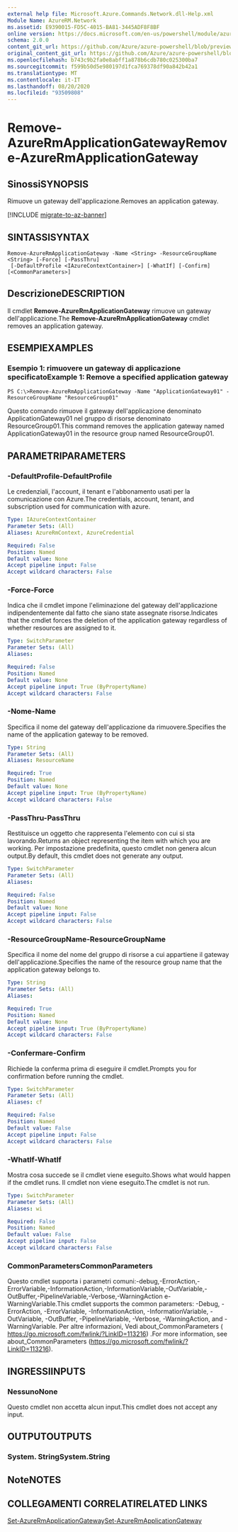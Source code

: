 ```yaml
---
external help file: Microsoft.Azure.Commands.Network.dll-Help.xml
Module Name: AzureRM.Network
ms.assetid: E9390015-FD5C-4015-BA81-3445ADF8F8BF
online version: https://docs.microsoft.com/en-us/powershell/module/azurerm.network/remove-azurermapplicationgateway
schema: 2.0.0
content_git_url: https://github.com/Azure/azure-powershell/blob/preview/src/ResourceManager/Network/Commands.Network/help/Remove-AzureRmApplicationGateway.md
original_content_git_url: https://github.com/Azure/azure-powershell/blob/preview/src/ResourceManager/Network/Commands.Network/help/Remove-AzureRmApplicationGateway.md
ms.openlocfilehash: b743c9b2fa0e8abff1a878b6cdb780c025300ba7
ms.sourcegitcommit: f599b50d5e980197d1fca769378df90a842b42a1
ms.translationtype: MT
ms.contentlocale: it-IT
ms.lasthandoff: 08/20/2020
ms.locfileid: "93509808"
---
```

# <span data-ttu-id="780cc-101">Remove-AzureRmApplicationGateway</span><span class="sxs-lookup"><span data-stu-id="780cc-101">Remove-AzureRmApplicationGateway</span></span>

## <span data-ttu-id="780cc-102">Sinossi</span><span class="sxs-lookup"><span data-stu-id="780cc-102">SYNOPSIS</span></span>
<span data-ttu-id="780cc-103">Rimuove un gateway dell'applicazione.</span><span class="sxs-lookup"><span data-stu-id="780cc-103">Removes an application gateway.</span></span>

[!INCLUDE [migrate-to-az-banner](../../includes/migrate-to-az-banner.md)]

## <span data-ttu-id="780cc-104">SINTASSI</span><span class="sxs-lookup"><span data-stu-id="780cc-104">SYNTAX</span></span>

```
Remove-AzureRmApplicationGateway -Name <String> -ResourceGroupName <String> [-Force] [-PassThru]
 [-DefaultProfile <IAzureContextContainer>] [-WhatIf] [-Confirm] [<CommonParameters>]
```

## <span data-ttu-id="780cc-105">Descrizione</span><span class="sxs-lookup"><span data-stu-id="780cc-105">DESCRIPTION</span></span>
<span data-ttu-id="780cc-106">Il cmdlet **Remove-AzureRmApplicationGateway** rimuove un gateway dell'applicazione.</span><span class="sxs-lookup"><span data-stu-id="780cc-106">The **Remove-AzureRmApplicationGateway** cmdlet removes an application gateway.</span></span>

## <span data-ttu-id="780cc-107">ESEMPI</span><span class="sxs-lookup"><span data-stu-id="780cc-107">EXAMPLES</span></span>

### <span data-ttu-id="780cc-108">Esempio 1: rimuovere un gateway di applicazione specificato</span><span class="sxs-lookup"><span data-stu-id="780cc-108">Example 1: Remove a specified application gateway</span></span>
```
PS C:\>Remove-AzureRmApplicationGateway -Name "ApplicationGateway01" -ResourceGroupName "ResourceGroup01"
```

<span data-ttu-id="780cc-109">Questo comando rimuove il gateway dell'applicazione denominato ApplicationGateway01 nel gruppo di risorse denominato ResourceGroup01.</span><span class="sxs-lookup"><span data-stu-id="780cc-109">This command removes the application gateway named ApplicationGateway01 in the resource group named ResourceGroup01.</span></span>

## <span data-ttu-id="780cc-110">PARAMETRI</span><span class="sxs-lookup"><span data-stu-id="780cc-110">PARAMETERS</span></span>

### <span data-ttu-id="780cc-111">-DefaultProfile</span><span class="sxs-lookup"><span data-stu-id="780cc-111">-DefaultProfile</span></span>
<span data-ttu-id="780cc-112">Le credenziali, l'account, il tenant e l'abbonamento usati per la comunicazione con Azure.</span><span class="sxs-lookup"><span data-stu-id="780cc-112">The credentials, account, tenant, and subscription used for communication with azure.</span></span>

```yaml
Type: IAzureContextContainer
Parameter Sets: (All)
Aliases: AzureRmContext, AzureCredential

Required: False
Position: Named
Default value: None
Accept pipeline input: False
Accept wildcard characters: False
```

### <span data-ttu-id="780cc-113">-Force</span><span class="sxs-lookup"><span data-stu-id="780cc-113">-Force</span></span>
<span data-ttu-id="780cc-114">Indica che il cmdlet impone l'eliminazione del gateway dell'applicazione indipendentemente dal fatto che siano state assegnate risorse.</span><span class="sxs-lookup"><span data-stu-id="780cc-114">Indicates that the cmdlet forces the deletion of the application gateway regardless of whether resources are assigned to it.</span></span>

```yaml
Type: SwitchParameter
Parameter Sets: (All)
Aliases: 

Required: False
Position: Named
Default value: None
Accept pipeline input: True (ByPropertyName)
Accept wildcard characters: False
```

### <span data-ttu-id="780cc-115">-Nome</span><span class="sxs-lookup"><span data-stu-id="780cc-115">-Name</span></span>
<span data-ttu-id="780cc-116">Specifica il nome del gateway dell'applicazione da rimuovere.</span><span class="sxs-lookup"><span data-stu-id="780cc-116">Specifies the name of the application gateway to be removed.</span></span>

```yaml
Type: String
Parameter Sets: (All)
Aliases: ResourceName

Required: True
Position: Named
Default value: None
Accept pipeline input: True (ByPropertyName)
Accept wildcard characters: False
```

### <span data-ttu-id="780cc-117">-PassThru</span><span class="sxs-lookup"><span data-stu-id="780cc-117">-PassThru</span></span>
<span data-ttu-id="780cc-118">Restituisce un oggetto che rappresenta l'elemento con cui si sta lavorando.</span><span class="sxs-lookup"><span data-stu-id="780cc-118">Returns an object representing the item with which you are working.</span></span>
<span data-ttu-id="780cc-119">Per impostazione predefinita, questo cmdlet non genera alcun output.</span><span class="sxs-lookup"><span data-stu-id="780cc-119">By default, this cmdlet does not generate any output.</span></span>

```yaml
Type: SwitchParameter
Parameter Sets: (All)
Aliases: 

Required: False
Position: Named
Default value: None
Accept pipeline input: False
Accept wildcard characters: False
```

### <span data-ttu-id="780cc-120">-ResourceGroupName</span><span class="sxs-lookup"><span data-stu-id="780cc-120">-ResourceGroupName</span></span>
<span data-ttu-id="780cc-121">Specifica il nome del nome del gruppo di risorse a cui appartiene il gateway dell'applicazione.</span><span class="sxs-lookup"><span data-stu-id="780cc-121">Specifies the name of the resource group name that the application gateway belongs to.</span></span>

```yaml
Type: String
Parameter Sets: (All)
Aliases: 

Required: True
Position: Named
Default value: None
Accept pipeline input: True (ByPropertyName)
Accept wildcard characters: False
```

### <span data-ttu-id="780cc-122">-Confermare</span><span class="sxs-lookup"><span data-stu-id="780cc-122">-Confirm</span></span>
<span data-ttu-id="780cc-123">Richiede la conferma prima di eseguire il cmdlet.</span><span class="sxs-lookup"><span data-stu-id="780cc-123">Prompts you for confirmation before running the cmdlet.</span></span>

```yaml
Type: SwitchParameter
Parameter Sets: (All)
Aliases: cf

Required: False
Position: Named
Default value: False
Accept pipeline input: False
Accept wildcard characters: False
```

### <span data-ttu-id="780cc-124">-WhatIf</span><span class="sxs-lookup"><span data-stu-id="780cc-124">-WhatIf</span></span>
<span data-ttu-id="780cc-125">Mostra cosa succede se il cmdlet viene eseguito.</span><span class="sxs-lookup"><span data-stu-id="780cc-125">Shows what would happen if the cmdlet runs.</span></span>
<span data-ttu-id="780cc-126">Il cmdlet non viene eseguito.</span><span class="sxs-lookup"><span data-stu-id="780cc-126">The cmdlet is not run.</span></span>

```yaml
Type: SwitchParameter
Parameter Sets: (All)
Aliases: wi

Required: False
Position: Named
Default value: False
Accept pipeline input: False
Accept wildcard characters: False
```

### <span data-ttu-id="780cc-127">CommonParameters</span><span class="sxs-lookup"><span data-stu-id="780cc-127">CommonParameters</span></span>
<span data-ttu-id="780cc-128">Questo cmdlet supporta i parametri comuni:-debug,-ErrorAction,-ErrorVariable,-InformationAction,-InformationVariable,-OutVariable,-OutBuffer,-PipelineVariable,-Verbose,-WarningAction e-WarningVariable.</span><span class="sxs-lookup"><span data-stu-id="780cc-128">This cmdlet supports the common parameters: -Debug, -ErrorAction, -ErrorVariable, -InformationAction, -InformationVariable, -OutVariable, -OutBuffer, -PipelineVariable, -Verbose, -WarningAction, and -WarningVariable.</span></span> <span data-ttu-id="780cc-129">Per altre informazioni, Vedi about_CommonParameters ( https://go.microsoft.com/fwlink/?LinkID=113216) .</span><span class="sxs-lookup"><span data-stu-id="780cc-129">For more information, see about_CommonParameters (https://go.microsoft.com/fwlink/?LinkID=113216).</span></span>

## <span data-ttu-id="780cc-130">INGRESSI</span><span class="sxs-lookup"><span data-stu-id="780cc-130">INPUTS</span></span>

### <span data-ttu-id="780cc-131">Nessuno</span><span class="sxs-lookup"><span data-stu-id="780cc-131">None</span></span>
<span data-ttu-id="780cc-132">Questo cmdlet non accetta alcun input.</span><span class="sxs-lookup"><span data-stu-id="780cc-132">This cmdlet does not accept any input.</span></span>

## <span data-ttu-id="780cc-133">OUTPUT</span><span class="sxs-lookup"><span data-stu-id="780cc-133">OUTPUTS</span></span>

### <span data-ttu-id="780cc-134">System. String</span><span class="sxs-lookup"><span data-stu-id="780cc-134">System.String</span></span>

## <span data-ttu-id="780cc-135">Note</span><span class="sxs-lookup"><span data-stu-id="780cc-135">NOTES</span></span>

## <span data-ttu-id="780cc-136">COLLEGAMENTI CORRELATI</span><span class="sxs-lookup"><span data-stu-id="780cc-136">RELATED LINKS</span></span>

[<span data-ttu-id="780cc-137">Set-AzureRmApplicationGateway</span><span class="sxs-lookup"><span data-stu-id="780cc-137">Set-AzureRmApplicationGateway</span></span>](./Set-AzureRmApplicationGateway.md)



